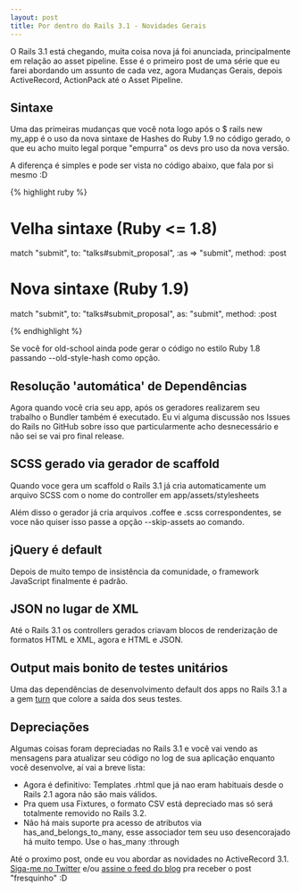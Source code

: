 ```yaml
---
layout: post
title: Por dentro do Rails 3.1 - Novidades Gerais
---
```


<span class="drops">O</span> Rails 3.1 está chegando, muita coisa nova já foi anunciada, principalmente em relação ao asset pipeline. Esse é o primeiro post de uma série que eu farei abordando um assunto de cada vez, agora Mudanças Gerais, depois ActiveRecord, ActionPack até o Asset Pipeline.

Sintaxe
-------

Uma das primeiras mudanças que você nota logo após o <span class="small_code">$ rails new my_app</span> é o uso da nova sintaxe de Hashes do Ruby 1.9 no código gerado, o que eu acho muito legal porque "empurra" os devs pro uso da nova versão.

A diferença é simples e pode ser vista no código abaixo, que fala por si mesmo :D

{% highlight ruby %}

# Velha sintaxe (Ruby <= 1.8)
match "submit", to: "talks#submit_proposal", :as => "submit", method: :post

# Nova sintaxe (Ruby 1.9)
match "submit", to: "talks#submit_proposal", as: "submit", method: :post

{% endhighlight %}

Se você for old-school ainda pode gerar o código no estilo Ruby 1.8 passando <span class="small_code">--old-style-hash</span> como opção.

Resolução 'automática' de Dependências
--------------------------------------

Agora quando você cria seu app, após os geradores realizarem seu trabalho o Bundler também é executado. Eu vi alguma discussão nos Issues do Rails no GitHub sobre isso que particularmente acho desnecessário e não sei se vai pro final release.

SCSS gerado via gerador de scaffold
-----------------------------------

Quando voce gera um scaffold o Rails 3.1 já cria automaticamente um arquivo SCSS com o nome do controller em <span class="small_code">app/assets/stylesheets</span>

Além disso o gerador já cria arquivos .coffee e .scss correspondentes, se voce não quiser isso passe a opção <span class="small_code">--skip-assets</span> ao comando.

jQuery é default
----------------

Depois de muito tempo de insistência da comunidade, o framework JavaScript finalmente é padrão.

JSON no lugar de XML
--------------------

Até o Rails 3.1 os controllers gerados criavam blocos de renderização de formatos HTML e XML, agora e HTML e JSON.

Output mais bonito de testes unitários
--------------------------------------

Uma das dependências de desenvolvimento default dos apps no Rails 3.1 a a gem [turn] que colore a saída dos seus testes.

Depreciações
------------

Algumas coisas foram depreciadas no Rails 3.1 e você vai vendo as mensagens para atualizar seu código no log de sua aplicação enquanto você desenvolve, aí vai a breve lista:

* Agora é definitivo: Templates .rhtml que já nao eram habituais desde o Rails 2.1 agora não são mais válidos.
* Pra quem usa Fixtures, o formato CSV está depreciado mas só será totalmente removido no Rails 3.2.
* Não há mais suporte pra acesso de atributos via <span class="small_code">has_and_belongs_to_many</span>, esse associador tem seu uso desencorajado há muito tempo. Use o <span class="small_code">has_many :through</span>

Até o proximo post, onde eu vou abordar as novidades no ActiveRecord 3.1. [Siga-me no Twitter] e/ou [assine o feed do blog] pra receber o post "fresquinho" :D

[turn]: https://github.com/TwP/turn
[Siga-me no Twitter]: http://twitter.com/#!/rdrgov
[assine o feed do blog]: http://www.rodrigoalvesvieira.com/atom.xml